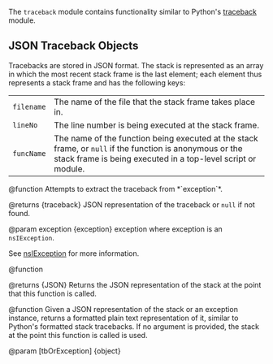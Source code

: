 <!-- This Source Code Form is subject to the terms of the Mozilla Public
   - License, v. 2.0. If a copy of the MPL was not distributed with this
   - file, You can obtain one at http://mozilla.org/MPL/2.0/. -->

<!-- contributed by Atul Varma [atul@mozilla.com]  -->
<!-- edited by Noelle Murata [fiveinchpixie@gmail.com]  -->


The `traceback` module contains functionality similar to
Python's [traceback](http://docs.python.org/library/traceback.html) module.

## JSON Traceback Objects ##

Tracebacks are stored in JSON format. The stack is represented as an
array in which the most recent stack frame is the last element; each
element thus represents a stack frame and has the following keys:

<table>
  <tr>
    <td><code>filename</code></td>
    <td>The name of the file that the stack frame takes place in.</td>
  </tr>
  <tr>
    <td><code>lineNo</code></td>
    <td>The line number is being executed at the stack frame.</td>
  </tr>
  <tr>
    <td><code>funcName</code></td>
    <td>The name of the function being executed at the stack frame, or
    <code>null</code> if the function is anonymous or the stack frame is
    being executed in a top-level script or module.</td>
  </tr>
</table>

<api name="fromException">
@function
  Attempts to extract the traceback from *`exception`*.

@returns {traceback}
  JSON representation of the traceback or `null` if not found.

@param exception {exception}
  exception where exception is an `nsIException`.
</api>

See [nsIException](https://developer.mozilla.org/en/NsIException) for more
information.

<api name="get">
@function

@returns {JSON}
  Returns the JSON representation of the stack at the point that this
  function is called.
</api>

<api name="format">
@function
Given a JSON representation of the stack or an exception instance,
returns a formatted plain text representation of it, similar to
Python's formatted stack tracebacks.  If no argument is provided, the
stack at the point this function is called is used.

@param [tbOrException] {object}
</api>

